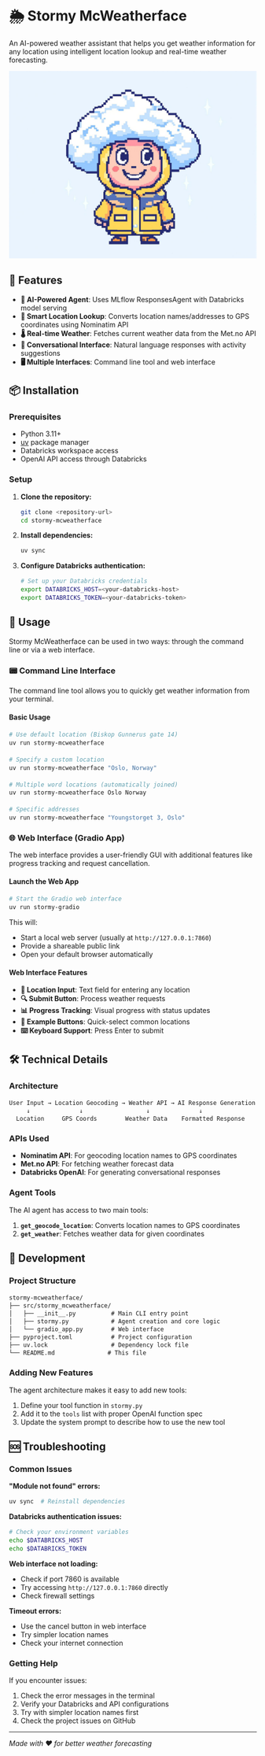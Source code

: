 # 🌦️ Stormy McWeatherface

An AI-powered weather assistant that helps you get weather information for any location using intelligent location lookup and real-time weather forecasting.

![](7ebbb3e9-ed6e-4a66-a13d-f8a00ced3b8c.jpg)

## 🚀 Features

- **🤖 AI-Powered Agent**: Uses MLflow ResponsesAgent with Databricks model serving
- **📍 Smart Location Lookup**: Converts location names/addresses to GPS coordinates using Nominatim API
- **🌡️ Real-time Weather**: Fetches current weather data from the Met.no API
- **💬 Conversational Interface**: Natural language responses with activity suggestions
- **🖥️ Multiple Interfaces**: Command line tool and web interface

## 📦 Installation

### Prerequisites

- Python 3.11+
- [uv](https://docs.astral.sh/uv/) package manager
- Databricks workspace access
- OpenAI API access through Databricks

### Setup

1. **Clone the repository:**

   ```bash
   git clone <repository-url>
   cd stormy-mcweatherface
   ```

2. **Install dependencies:**

   ```bash
   uv sync
   ```

3. **Configure Databricks authentication:**
   ```bash
   # Set up your Databricks credentials
   export DATABRICKS_HOST=<your-databricks-host>
   export DATABRICKS_TOKEN=<your-databricks-token>
   ```

## 🎯 Usage

Stormy McWeatherface can be used in two ways: through the command line or via a web interface.

### 📟 Command Line Interface

The command line tool allows you to quickly get weather information from your terminal.

#### Basic Usage

```bash
# Use default location (Biskop Gunnerus gate 14)
uv run stormy-mcweatherface

# Specify a custom location
uv run stormy-mcweatherface "Oslo, Norway"

# Multiple word locations (automatically joined)
uv run stormy-mcweatherface Oslo Norway

# Specific addresses
uv run stormy-mcweatherface "Youngstorget 3, Oslo"
```

### 🌐 Web Interface (Gradio App)

The web interface provides a user-friendly GUI with additional features like progress tracking and request cancellation.

#### Launch the Web App

```bash
# Start the Gradio web interface
uv run stormy-gradio
```

This will:

- Start a local web server (usually at `http://127.0.0.1:7860`)
- Provide a shareable public link
- Open your default browser automatically

#### Web Interface Features

- **📍 Location Input**: Text field for entering any location
- **🔍 Submit Button**: Process weather requests
- **📊 Progress Tracking**: Visual progress with status updates
- **🎯 Example Buttons**: Quick-select common locations
- **⌨️ Keyboard Support**: Press Enter to submit

## 🛠️ Technical Details

### Architecture

```
User Input → Location Geocoding → Weather API → AI Response Generation
     ↓              ↓                  ↓              ↓
  Location     GPS Coords        Weather Data    Formatted Response
```

### APIs Used

- **Nominatim API**: For geocoding location names to GPS coordinates
- **Met.no API**: For fetching weather forecast data
- **Databricks OpenAI**: For generating conversational responses

### Agent Tools

The AI agent has access to two main tools:

1. **`get_geocode_location`**: Converts location names to GPS coordinates
2. **`get_weather`**: Fetches weather data for given coordinates

## 🔧 Development

### Project Structure

```
stormy-mcweatherface/
├── src/stormy_mcweatherface/
│   ├── __init__.py          # Main CLI entry point
│   ├── stormy.py            # Agent creation and core logic
│   └── gradio_app.py        # Web interface
├── pyproject.toml           # Project configuration
├── uv.lock                  # Dependency lock file
└── README.md               # This file
```

### Adding New Features

The agent architecture makes it easy to add new tools:

1. Define your tool function in `stormy.py`
2. Add it to the `tools` list with proper OpenAI function spec
3. Update the system prompt to describe how to use the new tool

## 🆘 Troubleshooting

### Common Issues

**"Module not found" errors:**

```bash
uv sync  # Reinstall dependencies
```

**Databricks authentication issues:**

```bash
# Check your environment variables
echo $DATABRICKS_HOST
echo $DATABRICKS_TOKEN
```

**Web interface not loading:**

- Check if port 7860 is available
- Try accessing `http://127.0.0.1:7860` directly
- Check firewall settings

**Timeout errors:**

- Use the cancel button in web interface
- Try simpler location names
- Check your internet connection

### Getting Help

If you encounter issues:

1. Check the error messages in the terminal
2. Verify your Databricks and API configurations
3. Try with simpler location names first
4. Check the project issues on GitHub

---

_Made with ❤️ for better weather forecasting_
